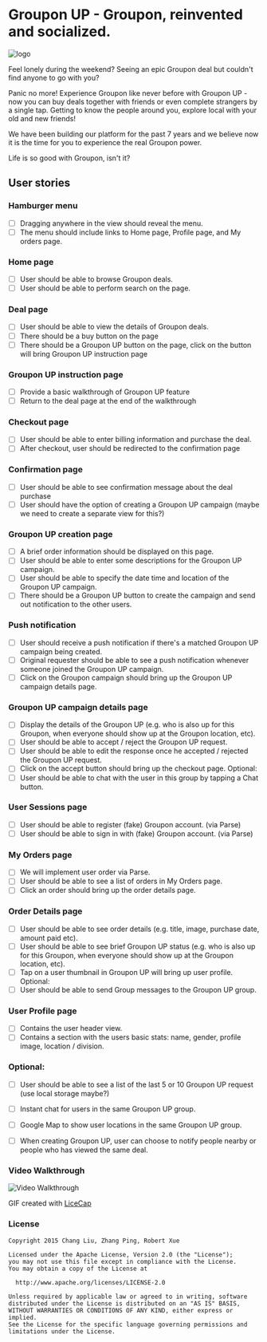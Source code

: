 # Groupon UP - Groupon, reinvented and socialized.

![logo](https://avatars3.githubusercontent.com/u/15825374?v=3&s=200)

Feel lonely during the weekend? Seeing an epic Groupon deal but couldn't find anyone to go with you?

Panic no more! Experience Groupon like never before with Groupon UP - now you can buy deals together with friends or even complete strangers by a single tap. Getting to know the people around you, explore local with your old and new friends!

We have been building our platform for the past 7 years and we believe now it is the time for you to experience the real Groupon power.

Life is so good with Groupon, isn't it?

## User stories

### Hamburger menu
- [ ] Dragging anywhere in the view should reveal the menu.
- [ ] The menu should include links to Home page, Profile page, and My orders page.

### Home page
- [ ] User should be able to browse Groupon deals.
- [ ] User should be able to perform search on the page.

### Deal page
- [ ] User should be able to view the details of Groupon deals.
- [ ] There should be a buy button on the page
- [ ] There should be a Groupon UP button on the page, click on the button will bring Groupon UP instruction page

### Groupon UP instruction page
- [ ] Provide a basic walkthrough of Groupon UP feature
- [ ] Return to the deal page at the end of the walkthrough

### Checkout page
- [ ] User should be able to enter billing information and purchase the deal.
- [ ] After checkout, user should be redirected to the confirmation page

### Confirmation page
- [ ] User should be able to see confirmation message about the deal purchase
- [ ] User should have the option of creating a Groupon UP campaign (maybe we need to create a separate view for this?)

### Groupon UP creation page
- [ ] A brief order information should be displayed on this page.
- [ ] User should be able to enter some descriptions for the Groupon UP campaign.
- [ ] User should be able to specify the date time and location of the Groupon UP campaign.
- [ ] There should be a Groupon UP button to create the campaign and send out notification to the other users.

### Push notification
- [ ] User should receive a push notification if there's a matched Groupon UP campaign being created.
- [ ] Original requester should be able to see a push notification whenever someone joined the Groupon UP campaign.
- [ ] Click on the Groupon campaign should bring up the Groupon UP campaign details page.

### Groupon UP campaign details page
- [ ] Display the details of the Groupon UP (e.g. who is also up for this Groupon, when everyone should show up at the Groupon location, etc).
- [ ] User should be able to accept / reject the Groupon UP request.
- [ ] User should be able to edit the response once he accepted / rejected the Groupon UP request.
- [ ] Click on the accept button should bring up the checkout page.
Optional:
- [ ] User should be able to chat with the user in this group by tapping a Chat button.

### User Sessions page
- [ ] User should be able to register (fake) Groupon account. (via Parse)
- [ ] User should be able to sign in with (fake) Groupon account. (via Parse)

### My Orders page
- [ ] We will implement user order via Parse.
- [ ] User should be able to see a list of orders in My Orders page.
- [ ] Click an order should bring up the order details page.

### Order Details page
- [ ] User should be able to see order details (e.g. title, image, purchase date, amount paid etc).
- [ ] User should be able to see brief Groupon UP status (e.g. who is also up for this Groupon, when everyone should show up at the Groupon location, etc).
- [ ] Tap on a user thumbnail in Groupon UP will bring up user profile.
Optional:
- [ ] User should be able to send Group messages to the Groupon UP group.

### User Profile page
- [ ] Contains the user header view.
- [ ] Contains a section with the users basic stats: name, gender, profile image, location / division.

### Optional:
- [ ] User should be able to see a list of the last 5 or 10 Groupon UP request (use local storage maybe?)
- [ ] Instant chat for users in the same Groupon UP group.
- [ ] Google Map to show user locations in the same Groupon UP group.
- [ ] When creating Groupon UP, user can choose to notify people nearby or people who has viewed the same deal.


### Video Walkthrough
![Video Walkthrough](https://github.com/buy/groupon-up/blob/master/Demo/groupon_up_demo.gif?raw=true)

GIF created with [LiceCap](http://www.cockos.com/licecap/)


### License
    Copyright 2015 Chang Liu, Zhang Ping, Robert Xue

    Licensed under the Apache License, Version 2.0 (the "License");
    you may not use this file except in compliance with the License.
    You may obtain a copy of the License at

      http://www.apache.org/licenses/LICENSE-2.0

    Unless required by applicable law or agreed to in writing, software
    distributed under the License is distributed on an "AS IS" BASIS,
    WITHOUT WARRANTIES OR CONDITIONS OF ANY KIND, either express or implied.
    See the License for the specific language governing permissions and
    limitations under the License.

